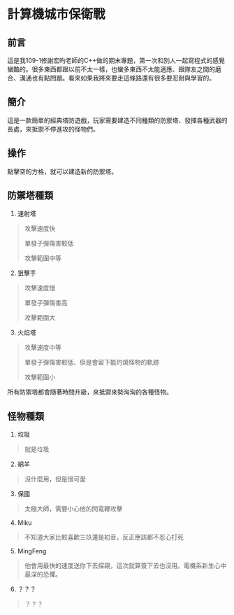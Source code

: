 # 計算機城市保衛戰

## 前言
這是我109-1修謝宏昀老師的C++做的期末專題，第一次和別人一起寫程式的感覺蠻酷的。很多東西都跟以前不太一樣，也蠻多東西不太能適應、跟隊友之間的磨合、溝通也有點問題。看來如果我將來要走這條路還有很多要忍耐與學習的。

## 簡介
這是一款簡單的經典塔防遊戲，玩家需要建造不同種類的防禦塔、發揮各種武器的長處，來抵禦不停進攻的怪物們。

## 操作
點擊空的方格，就可以建造新的防禦塔。

## 防禦塔種類
 1. 速射塔
 > 攻擊速度快
 >
 > 單發子彈傷害較低
 >
 > 攻擊範圍中等

 2. 狙擊手
 > 攻擊速度慢
 >
 > 單發子彈傷害高
 >
 > 攻擊範圍大

 3. 火焰塔
 > 攻擊速度中等
 >
 > 單發子彈傷害較低、但是會留下能灼燒怪物的軌跡
 >
 > 攻擊範圍小

 所有防禦塔都會隨著時間升級，來抵禦來勢洶洶的各種怪物。

 ## 怪物種類

 1. 垃圾
 > 就是垃圾

 2. 綿羊
 > 沒什麼用，但是很可愛

 3. 保國
 >太極大師，需要小心他的閃電鞭攻擊

 4. Miku
 >不知道大家比較喜歡三玖還是初音，反正應該都不忍心打死

 5. MingFeng
 > 他會用最快的速度送你下去探親，這次就算簽下去也沒用。電機系新生心中最深的恐懼。

 6. ？？？
 > ？？？
